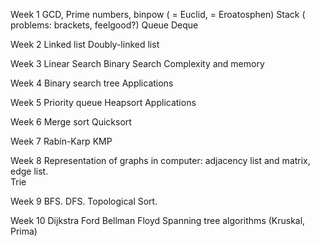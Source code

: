 Week 1
GCD, Prime numbers, binpow ( = Euclid, = Eroatosphen)
Stack ( problems: brackets, feelgood?)
Queue
Deque

Week 2
Linked list
Doubly-linked list

Week 3
Linear Search
Binary Search
Complexity and memory

Week 4
Binary search tree
Applications

Week 5
Priority queue
Heapsort
Applications

Week 6
Merge sort
Quicksort

Week 7
Rabin-Karp
KMP

Week 8
Representation of graphs in computer: adjacency list and matrix, edge list.         
Trie

Week 9
BFS.
DFS.
Topological Sort.

Week 10
Dijkstra
Ford Bellman
Floyd
Spanning tree algorithms (Kruskal, Prima)